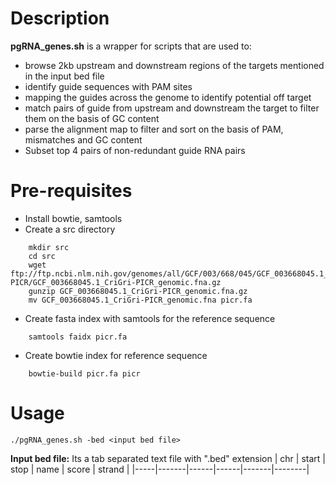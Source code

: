 # Description 

**pgRNA_genes.sh** is a wrapper for scripts that are used to: 
  - browse 2kb upstream and downstream regions of the targets mentioned in the input bed file
  - identify guide sequences with PAM sites
  - mapping the guides across the genome to identify potential off target
  - match pairs of guide from upstream and downstream the target to filter them on the basis of GC content
  - parse the alignment map to filter and sort on the basis of PAM, mismatches and GC content
  - Subset top 4 pairs of non-redundant guide RNA pairs

# Pre-requisites 

- Install bowtie, samtools
- Create a src directory
```
    mkdir src
    cd src
    wget ftp://ftp.ncbi.nlm.nih.gov/genomes/all/GCF/003/668/045/GCF_003668045.1_CriGri-PICR/GCF_003668045.1_CriGri-PICR_genomic.fna.gz
    gunzip GCF_003668045.1_CriGri-PICR_genomic.fna.gz 
    mv GCF_003668045.1_CriGri-PICR_genomic.fna picr.fa
```
- Create fasta index with samtools for the reference sequence
```
    samtools faidx picr.fa
```
- Create bowtie index for reference sequence
```
    bowtie-build picr.fa picr
```
# Usage 
```
./pgRNA_genes.sh -bed <input bed file>
```
**Input bed file:** Its a tab separated text file with ".bed" extension 
   | chr | start | stop | name | score | strand |
   |-----|-------|------|------|-------|--------|
